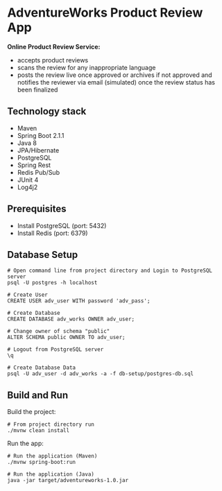 # AdventureWorks Product Review App
**Online Product Review Service:**
 - accepts product reviews
 - scans the review for any inappropriate language
 - posts the review live once approved or archives if not approved and notifies the reviewer via email (simulated) once
 the review status has been finalized

## Technology stack
 - Maven
 - Spring Boot 2.1.1
 - Java 8
 - JPA/Hibernate
 - PostgreSQL
 - Spring Rest
 - Redis Pub/Sub
 - JUnit 4
 - Log4j2
 
## Prerequisites
 - Install PostgreSQL (port: 5432)
 - Install Redis (port: 6379)
 
## Database Setup
```
# Open command line from project directory and Login to PostgreSQL server
psql -U postgres -h localhost

# Create User
CREATE USER adv_user WITH password 'adv_pass';

# Create Database
CREATE DATABASE adv_works OWNER adv_user;

# Change owner of schema "public"
ALTER SCHEMA public OWNER TO adv_user;

# Logout from PostgreSQL server
\q

# Create Database Data
psql -U adv_user -d adv_works -a -f db-setup/postgres-db.sql
```

## Build and Run
Build the project:
```
# From project directory run
./mvnw clean install
 ```

Run the app:
```
# Run the application (Maven)
./mvnw spring-boot:run

# Run the application (Java)
java -jar target/adventureworks-1.0.jar
```